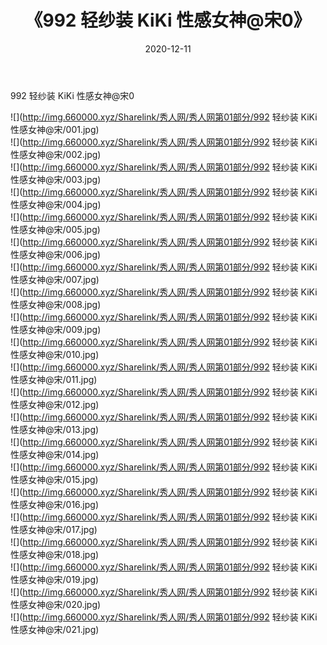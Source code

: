 ﻿---
layout: post
title:  《992 轻纱装 KiKi 性感女神@宋0》
date:   2020-12-11
img: http://img.660000.xyz/Sharelink/秀人网/秀人网第01部分/992 轻纱装 KiKi 性感女神@宋0/000.jpg
categories: [美女, 清纯, 唯美]
---

992 轻纱装 KiKi 性感女神@宋0

  ![](http://img.660000.xyz/Sharelink/秀人网/秀人网第01部分/992 轻纱装 KiKi 性感女神@宋/001.jpg) <br> ![](http://img.660000.xyz/Sharelink/秀人网/秀人网第01部分/992 轻纱装 KiKi 性感女神@宋/002.jpg) <br> ![](http://img.660000.xyz/Sharelink/秀人网/秀人网第01部分/992 轻纱装 KiKi 性感女神@宋/003.jpg) <br> ![](http://img.660000.xyz/Sharelink/秀人网/秀人网第01部分/992 轻纱装 KiKi 性感女神@宋/004.jpg) <br> ![](http://img.660000.xyz/Sharelink/秀人网/秀人网第01部分/992 轻纱装 KiKi 性感女神@宋/005.jpg) <br> ![](http://img.660000.xyz/Sharelink/秀人网/秀人网第01部分/992 轻纱装 KiKi 性感女神@宋/006.jpg) <br> ![](http://img.660000.xyz/Sharelink/秀人网/秀人网第01部分/992 轻纱装 KiKi 性感女神@宋/007.jpg) <br> ![](http://img.660000.xyz/Sharelink/秀人网/秀人网第01部分/992 轻纱装 KiKi 性感女神@宋/008.jpg) <br> ![](http://img.660000.xyz/Sharelink/秀人网/秀人网第01部分/992 轻纱装 KiKi 性感女神@宋/009.jpg) <br> ![](http://img.660000.xyz/Sharelink/秀人网/秀人网第01部分/992 轻纱装 KiKi 性感女神@宋/010.jpg) <br> ![](http://img.660000.xyz/Sharelink/秀人网/秀人网第01部分/992 轻纱装 KiKi 性感女神@宋/011.jpg) <br> ![](http://img.660000.xyz/Sharelink/秀人网/秀人网第01部分/992 轻纱装 KiKi 性感女神@宋/012.jpg) <br> ![](http://img.660000.xyz/Sharelink/秀人网/秀人网第01部分/992 轻纱装 KiKi 性感女神@宋/013.jpg) <br> ![](http://img.660000.xyz/Sharelink/秀人网/秀人网第01部分/992 轻纱装 KiKi 性感女神@宋/014.jpg) <br> ![](http://img.660000.xyz/Sharelink/秀人网/秀人网第01部分/992 轻纱装 KiKi 性感女神@宋/015.jpg) <br> ![](http://img.660000.xyz/Sharelink/秀人网/秀人网第01部分/992 轻纱装 KiKi 性感女神@宋/016.jpg) <br> ![](http://img.660000.xyz/Sharelink/秀人网/秀人网第01部分/992 轻纱装 KiKi 性感女神@宋/017.jpg) <br> ![](http://img.660000.xyz/Sharelink/秀人网/秀人网第01部分/992 轻纱装 KiKi 性感女神@宋/018.jpg) <br> ![](http://img.660000.xyz/Sharelink/秀人网/秀人网第01部分/992 轻纱装 KiKi 性感女神@宋/019.jpg) <br> ![](http://img.660000.xyz/Sharelink/秀人网/秀人网第01部分/992 轻纱装 KiKi 性感女神@宋/020.jpg) <br> ![](http://img.660000.xyz/Sharelink/秀人网/秀人网第01部分/992 轻纱装 KiKi 性感女神@宋/021.jpg) <br>